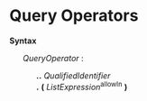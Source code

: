 # Query Operators

**Syntax**

<ul>
    <i>QueryOperator</i> :
    <ul>
        <b>..</b> <i>QualifiedIdentifier</i><br>
        <b>.</b> <b>(</b> <i>ListExpression</i><sup>allowIn</sup> <b>)</b>
    </ul>
</ul>